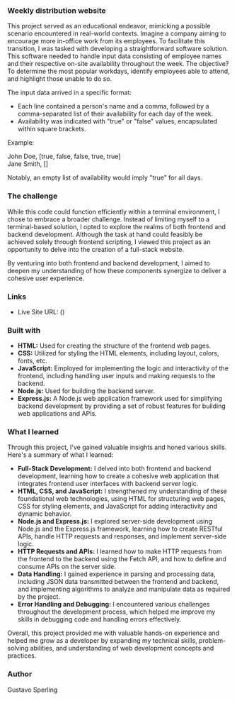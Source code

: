 ### Weekly distribution website

This project served as an educational endeavor, mimicking a possible scenario encountered in real-world contexts. Imagine a company aiming to encourage more in-office work from its employees. To facilitate this transition, I was tasked with developing a straightforward software solution. This software needed to handle input data consisting of employee names and their respective on-site availability throughout the week. The objective? To determine the most popular workdays, identify employees able to attend, and highlight those unable to do so.

The input data arrived in a specific format:

- Each line contained a person's name and a comma, followed by a comma-separated list of their availability for each day of the week.
- Availability was indicated with "true" or "false" values, encapsulated within square brackets.

Example:

John Doe, [true, false, false, true, true]<br />
Jane Smith, []

Notably, an empty list of availability would imply "true" for all days.

### The challenge

While this code could function efficiently within a terminal environment, I chose to embrace a broader challenge. Instead of limiting myself to a terminal-based solution, I opted to explore the realms of both frontend and backend development. Although the task at hand could feasibly be achieved solely through frontend scripting, I viewed this project as an opportunity to delve into the creation of a full-stack website.

By venturing into both frontend and backend development, I aimed to deepen my understanding of how these components synergize to deliver a cohesive user experience.

### Links

- Live Site URL: ()

### Built with

- **HTML:** Used for creating the structure of the frontend web pages.
- **CSS:** Utilized for styling the HTML elements, including layout, colors, fonts, etc.
- **JavaScript:** Employed for implementing the logic and interactivity of the frontend, including handling user inputs and making requests to the backend.
- **Node.js:** Used for building the backend server.
- **Express.js:** A Node.js web application framework used for simplifying backend development by providing a set of robust features for building web applications and APIs.

### What I learned

Through this project, I've gained valuable insights and honed various skills. Here's a summary of what I learned:

- **Full-Stack Development:** I delved into both frontend and backend development, learning how to create a cohesive web application that integrates frontend user interfaces with backend server logic.
- **HTML, CSS, and JavaScript:** I strengthened my understanding of these foundational web technologies, using HTML for structuring web pages, CSS for styling elements, and JavaScript for adding interactivity and dynamic behavior.
- **Node.js and Express.js:** I explored server-side development using Node.js and the Express.js framework, learning how to create RESTful APIs, handle HTTP requests and responses, and implement server-side logic.
- **HTTP Requests and APIs:** I learned how to make HTTP requests from the frontend to the backend using the Fetch API, and how to define and consume APIs on the server side.
- **Data Handling:** I gained experience in parsing and processing data, including JSON data transmitted between the frontend and backend, and implementing algorithms to analyze and manipulate data as required by the project.
- **Error Handling and Debugging:** I encountered various challenges throughout the development process, which helped me improve my skills in debugging code and handling errors effectively.

Overall, this project provided me with valuable hands-on experience and helped me grow as a developer by expanding my technical skills, problem-solving abilities, and understanding of web development concepts and practices.

### Author

Gustavo Sperling


